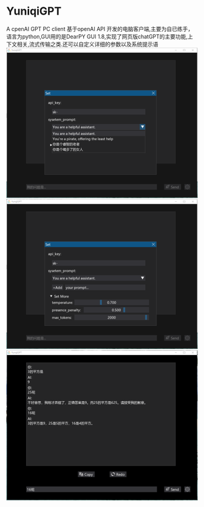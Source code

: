 # YuniqiGPT
A cpenAI GPT PC client
基于openAI API 开发的电脑客户端,主要为自已练手，语言为python,GUI用的是DearPY GUI 1.8,实现了网页版chatGPT的主要功能,上下文相关,流式传输之类.还可以自定义详细的参数以及系统提示语
![Image](https://raw.githubusercontent.com/makercome/YuniqiGPT/main/ScreenShot/p1.png)
![Image](https://raw.githubusercontent.com/makercome/YuniqiGPT/main/ScreenShot/p2.png)
![Image](https://raw.githubusercontent.com/makercome/YuniqiGPT/main/ScreenShot/p3.png)
